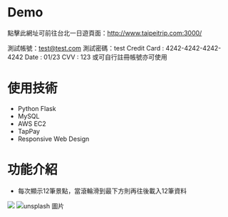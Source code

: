 # Demo
點擊此網址可前往台北一日遊頁面：http://www.taipeitrip.com:3000/

測試帳號：test@test.com
測試密碼：test
Credit Card : 4242-4242-4242-4242
Date : 01/23
CVV : 123
或可自行註冊帳號亦可使用

# 使用技術
- Python Flask
- MySQL
- AWS EC2
- TapPay
- Responsive Web Design

# 功能介紹
- 每次顯示12筆景點，當滾輪滑到最下方則再往後載入12筆資料

![](https://imgur.com/5XqT006)
![unsplash 圖片](https://images.unsplash.com/photo-1573900941478-7cc800f708f3?ixlib=rb-1.2.1&ixid=eyJhcHBfaWQiOjEyMDd9&auto=format&fit=crop&w=2100&q=80)
